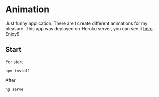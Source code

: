 # Animation
Just funny application. There are I create different animations for my pleasure. This app was deployed on Heroku server, you can see it [here](animation-hearts.herokuapp.com/). Enjoy!)

## Start

For start
```
npm install
```
After
```
ng serve
```

